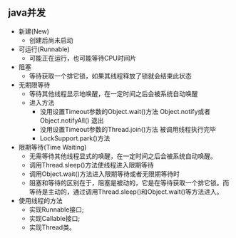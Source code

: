 ## java并发
* 新建(New)
    * 创建后尚未启动
* 可运行(Runnable)
    * 可能正在运行，也可能等待CPU时间片
* 阻塞
    * 等待获取一个排它锁，如果其线程释放了锁就会结束此状态
* 无期限等待
    * 等待其他线程显示地唤醒，在一定时间之后会被系统自动唤醒
    * 进入方法
        * 没用设置Timeout参数的Object.wait()方法 Object.notify或者Object.notifyAll() 退出
        * 没用设置Timeout参数的Thread.join()方法 被调用线程执行完毕
        * LockSupport.park()方法
* 限期等待(Time Waiting)
    * 无需等待其他线程显式的唤醒，在一定时间之后会被系统自动唤醒。
    * 调用Thread.sleep()方法使线程进入限期等待
    * 调用Object.wait()方法进入限期等待或者无限期等待时
    * 阻塞和等待的区别在于，阻塞是被动的，它是在等待获取一个排它锁。而等待是主动的，通过调用Thread.sleep()和Object.wait()等方法进入。                   
* 使用线程的方法
    * 实现Runnable接口;
    * 实现Callable接口;
    * 实现Thread类。    
